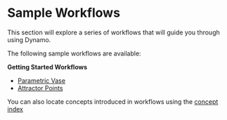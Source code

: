 # Sample Workflows

This section will explore a series of workflows that will guide you through using Dynamo.

The following sample workflows are available:

**Getting Started Workflows**

* [Parametric Vase](10-1\_getting-started-workflows/1-parametric-vase.md)
* [Attractor Points](10-1\_getting-started-workflows/2-attractor-points.md)

You can also locate concepts introduced in workflows using the [concept index](table-of-summary-for-some-concept-used-in-previous-exercises.md)

